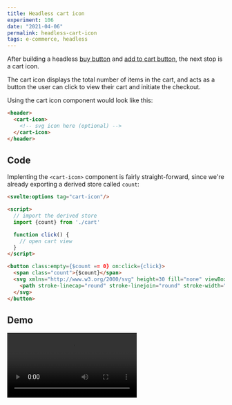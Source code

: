 ```yaml
---
title: Headless cart icon
experiment: 106
date: "2021-04-06"
permalink: headless-cart-icon
tags: e-commerce, headless
---
```


After building a headless [buy button](/posts/headless-buy-button) and [add to cart button](/posts/headless-add-to-cart), the next stop is a cart icon.

The cart icon displays the total number of items in the cart, and acts as a button the user can click to view their cart and initiate the checkout.

Using the cart icon component would look like this:

```html
<header>
  <cart-icon>
    <!-- svg icon here (optional) -->
  </cart-icon>
</header>
```

## Code

Implenting the `<cart-icon>` component is fairly straight-forward, since we're already exporting a derived store called `count`:

```html
<svelte:options tag="cart-icon"/>

<script>
  // import the derived store
  import {count} from './cart'

  function click() {
    // open cart view
  }
</script>

<button class:empty={$count == 0} on:click={click}>
  <span class="count">{$count}</span>
  <svg xmlns="http://www.w3.org/2000/svg" height=30 fill="none" viewBox="0 0 24 24" stroke="currentColor">
    <path stroke-linecap="round" stroke-linejoin="round" stroke-width="2" d="M3 3h2l.4 2M7 13h10l4-8H5.4M7 13L5.4 5M7 13l-2.293 2.293c-.63.63-.184 1.707.707 1.707H17m0 0a2 2 0 100 4 2 2 0 000-4zm-8 2a2 2 0 11-4 0 2 2 0 014 0z" />
  </svg>
</button>
```

## Demo

<video controls src="https://res.cloudinary.com/dzwnkx0mk/video/upload/v1617683603/1000experiments.dev/headless-cart-icon_t9wls2.mp4"/>
